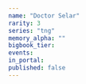 ```yaml
---
name: "Doctor Selar"
rarity: 3
series: "tng"
memory_alpha: ""
bigbook_tier:
events:
in_portal:
published: false
---
```

